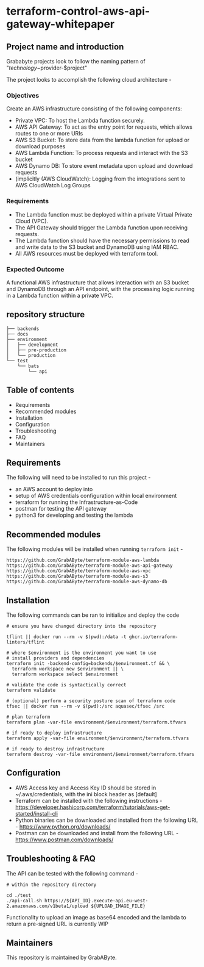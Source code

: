 # terraform-control-aws-api-gateway-whitepaper

## Project name and introduction

Grababyte projects look to follow the naming pattern of "$technology-$provider-$project"

The project looks to accomplish the following cloud architecture -

### Objectives

Create an AWS infrastructure consisting of the following components:

- Private VPC: To host the Lambda function securely.
- AWS API Gateway: To act as the entry point for requests, which allows routes to one or more URIs
- AWS S3 Bucket: To store data from the lambda function for upload or download purposes
- AWS Lambda Function: To process requests and interact with the S3 bucket
- AWS Dynamo DB: To store event metadata upon upload and download requests
- (implicitly (AWS CloudWatch): Logging from the integrations sent to AWS CloudWatch Log Groups

### Requirements

- The Lambda function must be deployed within a private Virtual Private Cloud (VPC).
- The API Gateway should trigger the Lambda function upon receiving requests.
- The Lambda function should have the necessary permissions to read and write data to
the S3 bucket and DynamoDB using IAM RBAC.
- All AWS resources must be deployed with terraform tool.

### Expected Outcome

A functional AWS infrastructure that allows interaction with an S3 bucket  and DynamoDB through an API
endpoint, with the processing logic running in a Lambda function within a private VPC.

## repository structure

```
├── backends
├── docs
├── environment
│   ├── development
│   ├── pre-production
│   └── production
└── test
    └── bats
        └── api
```

## Table of contents

- Requirements
- Recommended modules
- Installation
- Configuration
- Troubleshooting
- FAQ
- Maintainers

## Requirements

The following will need to be installed to run this project -

- an AWS account to deploy into 
- setup of AWS credentials configuration within local environment
- terraform for running the Infrastructure-as-Code
- postman for testing the API gateway
- python3 for developing and testing the lambda

## Recommended modules

The following modules will be installed when running `terraform init` -

```
https://github.com/GrabAByte/terraform-module-aws-lambda
https://github.com/GrabAByte/terraform-module-aws-api-gateway
https://github.com/GrabAByte/terraform-module-aws-vpc
https://github.com/GrabAByte/terraform-module-aws-s3
https://github.com/GrabAByte/terraform-module-aws-dynamo-db
```

## Installation

The following commands can be ran to initialize and deploy the code

```
# ensure you have changed directory into the repository

tflint || docker run --rm -v $(pwd):/data -t ghcr.io/terraform-linters/tflint

# where $environment is the environment you want to use
# install providers and dependencies
terraform init -backend-config=backends/$environment.tf && \
  terraform workspace new $environment || \
  terraform workspace select $environment

# validate the code is syntactically correct
terraform validate

# (optional) perform a security posture scan of terraform code
tfsec || docker run --rm -v $(pwd):/src aquasec/tfsec /src

# plan terraform
terraform plan -var-file environment/$environment/terraform.tfvars

# if ready to deploy infrastructure
terraform apply -var-file environment/$environment/terraform.tfvars

# if ready to destroy infrastructure
terraform destroy -var-file environment/$environment/terraform.tfvars
```

## Configuration

- AWS Access key and Access Key ID should be stored in ~/.aws/credentials, with the ini block header as [default]
- Terraform can be installed with the following instructions - https://developer.hashicorp.com/terraform/tutorials/aws-get-started/install-cli
- Python binaries can be downloaded and installed from the following URL - https://www.python.org/downloads/
- Postman can be downloaded and install from the following URL - https://www.postman.com/downloads/

## Troubleshooting & FAQ

The API can be tested with the following command -

```
# within the repository directory

cd ./test
./api-call.sh https://${API_ID}.execute-api.eu-west-2.amazonaws.com/v1beta1/upload ${UPLOAD_IMAGE_FILE}
```

Functionality to upload an image as base64 encoded and the lambda to return a pre-signed URL is currently WIP

## Maintainers

This repository is maintained by GrabAByte.
